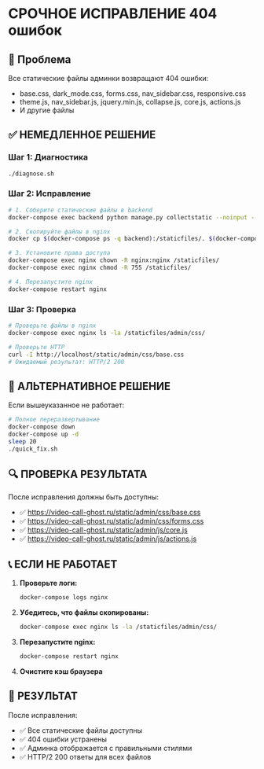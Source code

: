 # СРОЧНОЕ ИСПРАВЛЕНИЕ 404 ошибок

## 🚨 Проблема
Все статические файлы админки возвращают 404 ошибки:
- base.css, dark_mode.css, forms.css, nav_sidebar.css, responsive.css
- theme.js, nav_sidebar.js, jquery.min.js, collapse.js, core.js, actions.js
- И другие файлы

## ✅ НЕМЕДЛЕННОЕ РЕШЕНИЕ

### Шаг 1: Диагностика
```bash
./diagnose.sh
```

### Шаг 2: Исправление
```bash
# 1. Соберите статические файлы в backend
docker-compose exec backend python manage.py collectstatic --noinput --clear

# 2. Скопируйте файлы в nginx
docker cp $(docker-compose ps -q backend):/staticfiles/. $(docker-compose ps -q nginx):/staticfiles/

# 3. Установите права доступа
docker-compose exec nginx chown -R nginx:nginx /staticfiles/
docker-compose exec nginx chmod -R 755 /staticfiles/

# 4. Перезапустите nginx
docker-compose restart nginx
```

### Шаг 3: Проверка
```bash
# Проверьте файлы в nginx
docker-compose exec nginx ls -la /staticfiles/admin/css/

# Проверьте HTTP
curl -I http://localhost/static/admin/css/base.css
# Ожидаемый результат: HTTP/2 200
```

## 🚀 АЛЬТЕРНАТИВНОЕ РЕШЕНИЕ

Если вышеуказанное не работает:

```bash
# Полное переразвертывание
docker-compose down
docker-compose up -d
sleep 20
./quick_fix.sh
```

## 🔍 ПРОВЕРКА РЕЗУЛЬТАТА

После исправления должны быть доступны:
- ✅ https://video-call-ghost.ru/static/admin/css/base.css
- ✅ https://video-call-ghost.ru/static/admin/css/forms.css
- ✅ https://video-call-ghost.ru/static/admin/js/core.js
- ✅ https://video-call-ghost.ru/static/admin/js/actions.js

## 📞 ЕСЛИ НЕ РАБОТАЕТ

1. **Проверьте логи:**
   ```bash
   docker-compose logs nginx
   ```

2. **Убедитесь, что файлы скопированы:**
   ```bash
   docker-compose exec nginx ls -la /staticfiles/admin/css/
   ```

3. **Перезапустите nginx:**
   ```bash
   docker-compose restart nginx
   ```

4. **Очистите кэш браузера**

## 🎯 РЕЗУЛЬТАТ

После исправления:
- ✅ Все статические файлы доступны
- ✅ 404 ошибки устранены
- ✅ Админка отображается с правильными стилями
- ✅ HTTP/2 200 ответы для всех файлов
